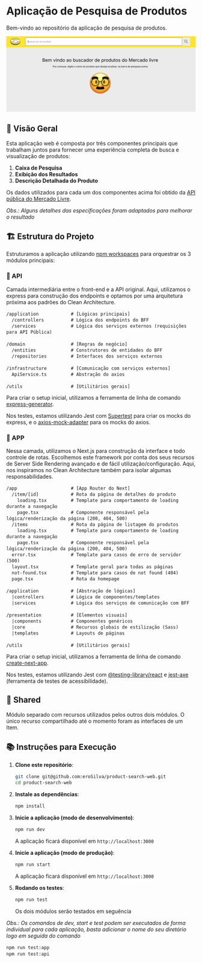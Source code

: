 # Aplicação de Pesquisa de Produtos

Bem-vindo ao repositório da aplicação de pesquisa de produtos.

![Print de uma tela com um campo de busca, alguns textos e um emoji](./docs/home-page.png)

## 👀 Visão Geral

Esta aplicação web é composta por três componentes principais que trabalham juntos para fornecer uma experiência completa de busca e visualização de produtos:

1. **Caixa de Pesquisa**
2. **Exibição dos Resultados**
3. **Descrição Detalhada do Produto**

Os dados utilizados para cada um dos componentes acima foi obtido da [API pública do Mercado Livre](https://developers.mercadolivre.com.br/pt_br/itens-e-buscas).

_Obs.: Alguns detalhes das especificações foram adaptados para melhorar o resultado_

## 🏗️ Estrutura do Projeto

Estruturamos a aplicação utilizando [npm workspaces](https://docs.npmjs.com/cli/v7/using-npm/workspaces) para orquestrar os 3 módulos principais:

### 📄 API

Camada intermediária entre o front-end e a API original. Aqui, utilizamos o express para construção dos endpoints e optamos por uma arquitetura próxima aos padrões do Clean Architecture.

```
/application            # [Lógicas principais]
  /controllers          # Lógica dos endpoints do BFF
  /services             # Lógica dos serviços externos (requisições para API Pública)

/domain                 # [Regras de negócio]
  /entities             # Construtores de entidades do BFF
  /repositories         # Interfaces dos serviços externos

/infrastructure         # [Comunicação com serviços externos]
  ApiService.ts         # Abstração do axios

/utils                  # [Utilitários gerais]
```

Para criar o setup inicial, utilizamos a ferramenta de linha de comando [express-generator](https://expressjs.com/en/starter/generator.html).

Nos testes, estamos utilizando Jest com [Supertest](https://www.npmjs.com/package/supertest) para criar os mocks do express, e o [axios-mock-adapter](https://www.npmjs.com/package/axios-mock-adapter) para os mocks do axios.

### 📱 APP

Nessa camada, utilizamos o Next.js para construção da interface e todo controle de rotas. Escolhemos este framework por conta dos seus recursos de Server Side Rendering avançado e de fácil utilização/configuração. Aqui, nos inspiramos no Clean Architecture também para isolar algumas responsabilidades.

```
/app                    # [App Router do Next]
  /item/[id]            # Rota da página de detalhes do produto
    loading.tsx         # Template para comportamento de loading durante a navegação
    page.tsx            # Componente responsável pela lógica/renderização da página (200, 404, 500)
  /items                # Rota da página de listagem do produtos
    loading.tsx         # Template para comportamento de loading durante a navegação
    page.tsx            # Componente responsável pela lógica/renderização da página (200, 404, 500)
  error.tsx             # Template para casos de erro de servidor (500)
  layout.tsx            # Template geral para todas as páginas
  not-found.tsx         # Template para casos de not found (404)
  page.tsx              # Rota da homepage

/application            # [Abstração de lógicas]
  |controllers          # Lógica de componentes/templates
  |services             # Lógica dos serviços de comunicação com BFF

/presentation           # [Elementos visuais]
  |components           # Componentes genéricos
  |core                 # Recursos globais de estilização (Sass)
  |templates            # Layouts de páginas

/utils                  # [Utilitários gerais]
```

Para criar o setup inicial, utilizamos a ferramenta de linha de comando [create-next-app](https://nextjs.org/docs/pages/api-reference/create-next-app).

Nos testes, estamos utilizando Jest com [@testing-library/react](https://testing-library.com/) e [jest-axe](https://www.npmjs.com/package/jest-axe) (ferramenta de testes de acessibilidade).

## 🤲 Shared

Módulo separado com recursos utilizados pelos outros dois módulos. O único recurso compartilhado até o momento foram as interfaces de um Item.

## 📚 Instruções para Execução

1. **Clone este repositório**:

   ```bash
   git clone git@github.com:eroSilva/product-search-web.git
   cd product-search-web
   ```

2. **Instale as dependências**:

   ```bash
   npm install
   ```

3. **Inicie a aplicação (modo de desenvolvimento)**:

   ```bash
   npm run dev
   ```

   A aplicação ficará disponível em `http://localhost:3000`

4. **Inicie a aplicação (modo de produção)**:

   ```bash
   npm run start
   ```

   A aplicação ficará disponível em `http://localhost:3000`

5. **Rodando os testes**:

   ```bash
   npm run test
   ```

   Os dois módulos serão testados em seguência

_Obs.: Os comandos de dev, start e test podem ser executados de forma individual para cada aplicação, basta adicionar o nome do seu diretório logo em seguida do comando_

```bash
npm run test:app
npm run test:api
```
